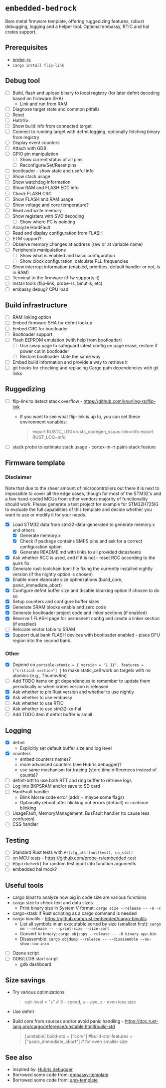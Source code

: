 # `embedded-bedrock`

Bare metal firmware template, offering ruggedizing features, robust debugging, logging and a helper tool.
Optional embassy, RTIC and hal crates support.

## Prerequisites

* [probe-rs](https://probe.rs/docs/getting-started/installation/)
* `cargo install flip-link`

## Debug tool

* [ ] Build, flash and upload binary to local registry (for later defmt decoding based on firmware SHA)
    * Link and run from RAM
* [ ] Diagnose target state and common pitfalls
* [ ] Reset
* [ ] Halt/Go
* [ ] Show build info from connected target
* [ ] Connect to running target with defmt logging, optionally fetching binary from registry
* [ ] Display event counters
* [ ] Attach with GDB
* [ ] GPIO pin manipulation
    * [ ] Show current status of all pins
    * [ ] Reconfigure/Set/Reset pins
* [ ] bootloader - show state and useful info
* [ ] Show stack usage
* [ ] Show watchdog information
* [ ] Show RAM and FLASH ECC info
* [ ] Check FLASH CRC
* [ ] Show FLASH and RAM usage
* [ ] Show voltage and core temperature?
* [ ] Read and write memory
* [ ] Show registers with SVD decoding
    * [ ] Show where PC is pointing
* [ ] Analyze HardFault
* [ ] Read and display configuration from FLASH
* [ ] ETM support?
* [ ] Observe memory changes at address (raw or at variable name)
* [ ] Peripherals manipulations
    * [ ] Show what is enabled and basic configuration
    * [ ] Show clock configuration, calculate PLL frequencies
* [ ] Show interrupt information (enabled, priorities, default handler or not, is in RAM)
* [ ] Terminal to the firmware (if fw supports it)
* [ ] Install tools (flip-link, probe-rs, binutils, etc)
* [ ] embassy debug? CPU load

## Build infrastructure

* [ ] RAM linking option
* [ ] Embed firmware SHA for defmt lookup
* [ ] Embed CRC for bootloader
* [ ] Bootloader support
* [ ] Flash EEPROM emulation (with help from bootloader)
    * [ ] Use swap page to safeguard latest config on page erase, restore if power cut in bootloader
    * [ ] Restore bootloader state the same way
* [ ] Embed build information and provide a way to retrieve it
* [ ] git hooks for checking and replacing Cargo path dependencies with git links

## Ruggedizing

* [ ] flip-link to detect stack overflow - https://github.com/knurling-rs/flip-link
    - If you want to see what flip-link is up to, you can set these environment variables:

      > export RUSTC_LOG=rustc_codegen_ssa::back::link=info
      export RUST_LOG=info

>

* [ ] stack probe to estimate stack usage - cortex-m-rt paint-stack feature

## Firmware template

### Disclaimer

Note that due to the sheer amount of microcontrollers out there it is next to impossible to cover all the edge cases, though
for most of the STM32's and a few hand-coded MCUs from other vendors majority of functionality should work.
Please generate a test project for example for STM32H725IG to evaluate the full capabilities of this template and decide whether you want to use or modify it for your needs.

* [x] Load STM32 data from stm32-data-generated to generate memory.x and others
    * [x] Generate memory.x
    * [x] Check if package contains SMPS pins and ask for a correct configuration option
    * [x] Generate README.md with links to all provided datasheets
* [x] Ask whether RCC is used, and if it is not - reset RCC according to the quirk fix
* [x] Generate rust-toolchain.toml file fixing the currently installed nightly version (if the nightly option is chosen)
* [x] Enable more elaborate size optimizations (build_core, panic_immediate_abort)
* [x] Configure defmt buffer size and disable blocking option if chosen to do so
* [x] Setup counters and configure buffer sizes
* [x] Generate SRAM blocks enable and zero code
* [x] Generate bootloader project code and linker sections (if enabled)
* [x] Reserve 1 FLASH page for permanent config and create a linker section (if enabled)
* [ ] Relocate vector table to SRAM
* [x] Support dual bank FLASH devices with bootloader enabled - place DFU region into the second bank. 

### Other

* [x] Depend on `portable-atomic = { version = "1.11", features = ["critical-section"] }` to make static_cell work on
  targets with no atomics (e.g., Thumbv6m)
* [ ] Add TODO items on git dependencies to remember to update them periodically or when crates version is released
* [x] Ask whether to pin Rust version and whether to use nightly
* [x] Ask whether to use embassy
* [ ] Ask whether to use RTIC
* [ ] Ask whether to use stm32-xx-hal
* [ ] Add TODO item if defmt buffer is small

## Logging

* [x] defmt
    * Explicitly set default buffer size and log level
* [x] counters
    - embed counters names?
    - more advanced counters (see Hubris debugger)?
    - use same mechanism for tracing (store time differences instead of counts)?
* [ ] defmt-brtt to use both RTT and ring buffer to retrieve logs
* [ ] Log into BKPSRAM and/or save to SD card
* [ ] HardFault handler
    - Blink Morse code error (addr + maybe some flags)
    - Optionally reboot after blinking out errors (default) or continue blinking
* [ ] UsageFault, MemoryManagement, BusFault handler (to cause less confusion)
* [ ] CSS handler

## Testing

* [ ] Standard Rust tests with `#![cfg_attr(not(test), no_std)]`
* [ ] on MCU tests - https://github.com/probe-rs/embedded-test
* [ ] `#[quickcheck]` for random test input into function arguments
* [ ] embedded hal mock?

## Useful tools

- cargo bloat to analyze how big in code size are various functions
- cargo size to check text and data sizes
    - Print binary size in System V format: `cargo size --release -- -A -x`
- cargo-xtask if Rust scripting as a cargo command is needed
- cargo binutils - https://github.com/rust-embedded/cargo-binutils
    - List all symbols in an executable sorted by size (smallest first):
      `cargo nm --release -- --print-size --size-sort`
    - Convert to binary: `cargo objcopy --release -- -O binary app.bin`
    - Disassemble: `cargo objdump --release -- --disassemble --no-show-raw-insn`

* [ ] Ozone script
* [ ] GDB/LLDB start script
    - gdb dashboard

## Size savings

- Try various optimizations

  > opt-level = "z" # 3 - speed, s - size, z - even less size

>

- Use defmt
- Build core from sources and/or avoid panic
  handling - https://doc.rust-lang.org/cargo/reference/unstable.html#build-std

  > [unstable]
  build-std = ["core"]
  #build-std-features = ["panic_immediate_abort"] # for even smaller size

>

## See also

- Inspired by: [Hubris debugger](https://github.com/oxidecomputer/humility?tab=readme-ov-file#commands)
- Borrowed some code from: [embassy-template](https://github.com/lulf/embassy-template/tree/main)
- Borrowed some code from: [app-template](https://github.com/knurling-rs/app-template)
